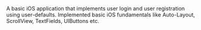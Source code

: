 A basic iOS application that implements user login and user registration using user-defaults. 
Implemented basic iOS fundamentals like Auto-Layout, ScrollView, TextFields, UIButtons etc. 
